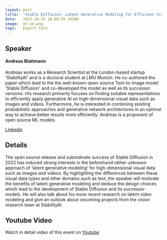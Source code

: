 ```yaml
---
layout: post
title:  "Stable Diffusion: Latent Generative Modeling for Efficient Visual Synthesis"
date:   2023-10-10 18:00:55 +0300
image:  et-sd.png
tags:   Expert-Talk
---
```


## Speaker 
#### Andreas Blattmann 
Andreas works as a Research Scientist at the London-based startup 'StabilityAI' and is a doctoral student at LMU Munich. He co-authored the paper which lead to the the well-known open-source Text-to-Image model 'Stable Diffusion' and co-developed the model as well as its successor versions. His research primarily focuses on finding suitable representations to efficiently apply generative AI on high-dimensional visual data such as images and videos. Furthermore, he is interested in combining existing probabilistic approaches and generative network architectures in an optimal way to achieve better results more efficiently. Andreas is a proponent of open source ML models.


[Linkedin][andreas-blattman-profile] 

## Details
The open source release and subordinate success of Stable Diffusion in 2022 has induced strong interests in the beforehand rather unknown approach of ‘latent generative modeling’ for high-dimensional visual data such as images and videos. By highlighting the differences between these visual data types and other domains such as text, the speaker will motivate the benefits of latent generative modeling and deduce the design choices which lead to the development of Stable Diffusion and its successor models. He will also talk about his more recent research on latent video modeling and give an outlook about oncoming projects from the vision research team at StabilityAI.

## Youtube Video 

Watch in detail video of this event on [Youtube][youtube-video-stable-diffusion] 



[andreas-blattman-profile]: https://www.linkedin.com/in/andreas-blattmann-479038186/
[youtube-video-stable-diffusion]: https://www.youtube.com/watch?v=6d65X9-kR0g
